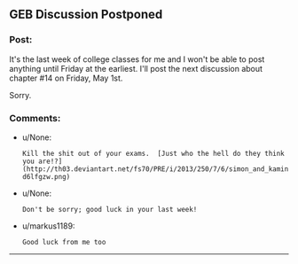 ## GEB Discussion Postponed

### Post:

It's the last week of college classes for me and I won't be able to post anything until Friday at the earliest. I'll post the next discussion about chapter #14 on Friday, May 1st.

Sorry.

### Comments:

- u/None:
  ```
  Kill the shit out of your exams.  [Just who the hell do they think you are!?](http://th03.deviantart.net/fs70/PRE/i/2013/250/7/6/simon_and_kamina_render_by_sanjikuruyuki-d6lfgzw.png)
  ```

- u/None:
  ```
  Don't be sorry; good luck in your last week!
  ```

- u/markus1189:
  ```
  Good luck from me too
  ```

---

